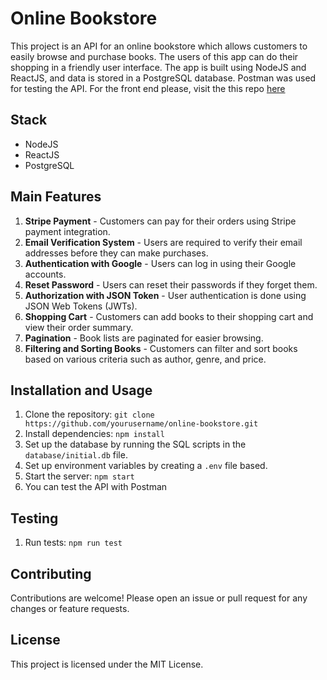 # Online Bookstore

This project is an API for an online bookstore which allows customers to easily browse and purchase books. The users of this app can do their shopping in a friendly user interface. The app is built using NodeJS and ReactJS, and data is stored in a PostgreSQL database. Postman was used for testing the API. For the front end please, visit the this repo [here](https://github.com/Yslamguly/bookshop_front)

## Stack

- NodeJS
- ReactJS
- PostgreSQL

## Main Features

1. **Stripe Payment** - Customers can pay for their orders using Stripe payment integration.
2. **Email Verification System** - Users are required to verify their email addresses before they can make purchases.
3. **Authentication with Google** - Users can log in using their Google accounts.
4. **Reset Password** - Users can reset their passwords if they forget them.
5. **Authorization with JSON Token** - User authentication is done using JSON Web Tokens (JWTs).
6. **Shopping Cart** - Customers can add books to their shopping cart and view their order summary.
7. **Pagination** - Book lists are paginated for easier browsing.
8. **Filtering and Sorting Books** - Customers can filter and sort books based on various criteria such as author, genre, and price.

## Installation and Usage

1. Clone the repository: `git clone https://github.com/yourusername/online-bookstore.git`
2. Install dependencies: `npm install`
3. Set up the database by running the SQL scripts in the `database/initial.db` file.
4. Set up environment variables by creating a `.env` file based.
5. Start the server: `npm start`
6. You can test the API with Postman

## Testing

1. Run tests: `npm run test`

## Contributing

Contributions are welcome! Please open an issue or pull request for any changes or feature requests.

## License

This project is licensed under the MIT License.
